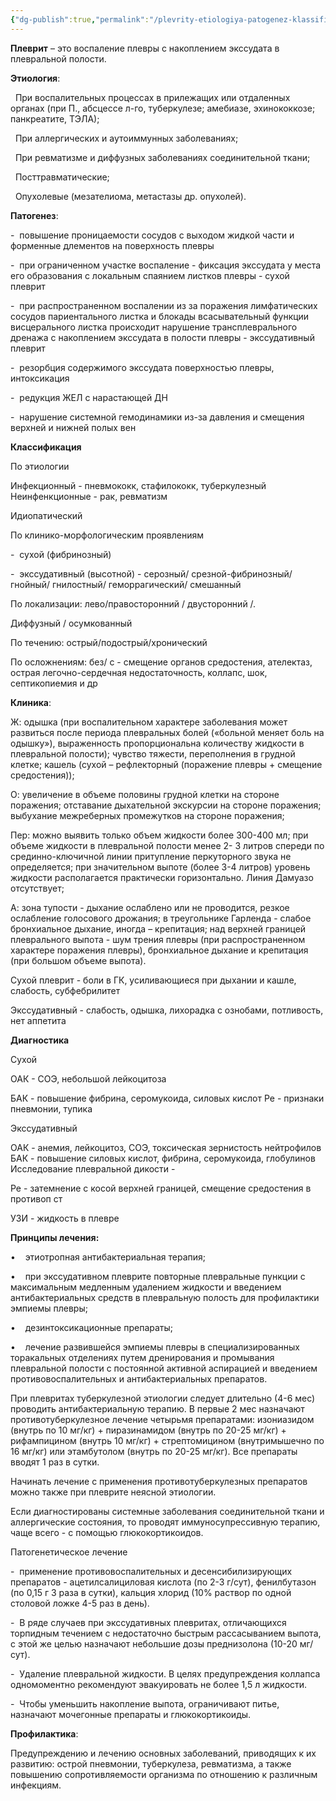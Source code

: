 ```yaml
---
{"dg-publish":true,"permalink":"/plevrity-etiologiya-patogenez-klassifikacziya-klinika-diagnostika-princzipy-lecheniya-nemedikamentoznogo-medikamentoznogo-i-s-ispolzovaniem-fizicheskih-faktorov-profilaktika/"}
---
```




**Плеврит** – это воспаление плевры с накоплением экссудата в плевральной полости.

**Этиология**:

  При воспалительных процессах в прилежащих или отдаленных органах (при П., абсцессе л-го, туберкулезе; амебиазе, эхинококкозе; панкреатите, ТЭЛА);

  При аллергических и аутоиммунных заболеваниях;

  При ревматизме и диффузных заболеваниях соединительной ткани;

  Посттравматические;

  Опухолевые (мезателиома, метастазы др. опухолей).

**Патогенез**:

-  повышение проницаемости сосудов с выходом жидкой части и форменные длементов на поверхность плевры

-  при ограниченном участке воспаление - фиксация экссудата у места его образования с локальным спаянием листков плевры - сухой плеврит

-  при распространенном воспалении из за поражения лимфатических сосудов париентального листка и блокады всасывательный функции висцерального листка происходит нарушение трансплеврального дренажа с накоплением экссудата в полости плевры - экссудативный плеврит

-  резорбция содержимого экссудата поверхностью плевры, интоксикация

-  редукция ЖЕЛ с нарастающей ДН

-  нарушение системной гемодинамики из-за давления и смещения верхней и нижней полых вен

**Классификация**

По этиологии

Инфекционный - пневмококк, стафилококк, туберкулезный Неинфенкционные - рак, ревматизм

Идиопатический

По клинико-морфологическим проявлениям

-  сухой (фибринозный)

-  экссудативный (высотной) - серозный/ срезной-фибринозный/ гнойный/ гнилостный/ геморрагический/ смешанный

По локализации: лево/правосторонний / двусторонний /.

Диффузный / осумкованный

По течению: острый/подострый/хронический

По осложнениям: без/ с - смещение органов средостения, ателектаз, острая легочно-сердечная недостаточность, коллапс, шок, септикопиемия и др

**Клиника**:

Ж: одышка (при воспалительном характере заболевания может развиться после периода плевральных болей («больной меняет боль на одышку»), выраженность пропорциональна количеству жидкости в плевральной полости); чувство тяжести, переполнения в грудной клетке; кашель (сухой – рефлекторный (поражение плевры + смещение средостения));

О: увеличение в объеме половины грудной клетки на стороне поражения; отставание дыхательной экскурсии на стороне поражения; выбухание межреберных промежутков на стороне поражения;

Пер: можно выявить только объем жидкости более 300-400 мл; при объеме жидкости в плевральной полости менее 2- 3 литров спереди по срединно-ключичной линии притупление перкуторного звука не определяется; при значительном выпоте (более 3-4 литров) уровень жидкости располагается практически горизонтально. Линия Дамуазо отсутствует;

А: зона тупости - дыхание ослаблено или не проводится, резкое ослабление голосового дрожания; в треугольнике Гарленда - слабое бронхиальное дыхание, иногда – крепитация; над верхней границей плеврального выпота - шум трения плевры (при распространенном характере поражения плевры), бронхиальное дыхание и крепитация (при большом объеме выпота).

Сухой плеврит - боли в ГК, усиливающиеся при дыхании и кашле, слабость, субфебрилитет

Экссудативный - слабость, одышка, лихорадка с ознобами, потливость, нет аппетита

  

**Диагностика**

Сухой

ОАК - СОЭ, небольшой лейкоцитоза

БАК - повышение фибрина, серомукоида, силовых кислот Ре - признаки пневмонии, тупика

Экссудативный

ОАК - анемия, лейкоцитоз, СОЭ, токсическая зернистость нейтрофилов БАК - повышение силовых кислот, фибрина, серомукоида, глобулинов Исследование плевральной дикости -

Ре - затемнение с косой верхней границей, смещение средостения в противоп ст

УЗИ - жидкость в плевре

**Принципы лечения:**

•    этиотропная антибактериальная терапия;

•    при экссудативном плеврите повторные плевральные пункции с максимальным медленным удалением жидкости и введением антибактериальных средств в плевральную полость для профилактики эмпиемы плевры;

•    дезинтоксикационные препараты;

•    лечение развившейся эмпиемы плевры в специализированных торакальных отделениях путем дренирования и промывания плевральной полости с постоянной активной аспирацией и введением противовоспалительных и антибактериальных препаратов.

При плевритах туберкулезной этиологии следует длительно (4-6 мес) проводить антибактериальную терапию. В первые 2 мес назначают противотуберкулезное лечение четырьмя препаратами: изониазидом (внутрь по 10 мг/кг) + пиразинамидом (внутрь по 20-25 мг/кг) + рифампицином (внутрь 10 мг/кг) + стрептомицином (внутримышечно по 16 мг/кг) или этамбутолом (внутрь по 20-25 мг/кг). Все препараты вводят 1 раз в сутки.

Начинать лечение с применения противотуберкулезных препаратов можно также при плеврите неясной этиологии.

Если диагностированы системные заболевания соединительной ткани и аллергические состояния, то проводят иммуносупрессивную терапию, чаще всего - с помощью глюкокортикоидов.

Патогенетическое лечение

-  применение противовоспалительных и десенсибилизирующих препаратов - ацетилсалициловая кислота (по 2-3 г/сут), фенилбутазон (по 0,15 г 3 раза в сутки), кальция хлорид (10% раствор по одной столовой ложке 4-5 раз в день).

-  В ряде случаев при экссудативных плевритах, отличающихся торпидным течением с недостаточно быстрым рассасыванием выпота, с этой же целью назначают небольшие дозы преднизолона (10-20 мг/сут).

-  Удаление плевральной жидкости. В целях предупреждения коллапса одномоментно рекомендуют эвакуировать не более 1,5 л жидкости.

-  Чтобы уменьшить накопление выпота, ограничивают питье, назначают мочегонные препараты и глюкокортикоиды.

**Профилактика**:

Предупреждению и лечению основных заболеваний, приводящих к их развитию: острой пневмонии, туберкулеза, ревматизма, а также повышению сопротивляемости организма по отношению к различным инфекциям.